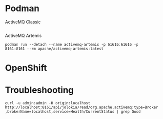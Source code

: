 ###

# Podman
ActiveMQ Classic
```podman run --detach --name activemq-classic -p 61616:61616 -p 8161:8161 --rm apache/activemq-classic:5.17.6
```
ActiveMQ Artemis
```
podman run --detach --name activemq-artemis -p 61616:61616 -p 8161:8161 --rm apache/activemq-artemis:latest
```

# OpenShift


# Troubleshooting
```curl -u admin:admin -H origin:localhost http://localhost:8161/api/jolokia/read/org.apache.activemq:type=Broker,brokerName=localhost,service=Health/CurrentStatus | grep Good```


